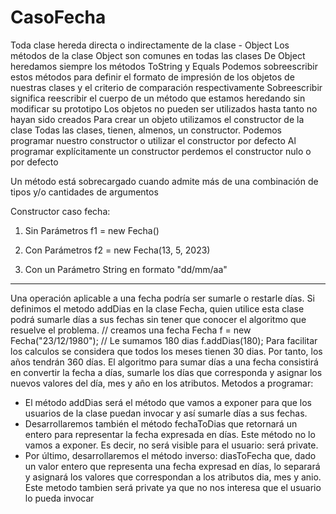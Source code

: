 # CasoFecha

Toda clase hereda directa o indirectamente de la clase - Object
Los métodos de la clase Object son comunes en todas las clases
De Object heredamos siempre los métodos ToString y Equals
Podemos sobreescribir estos métodos para definir el formato de impresión de los objetos de nuestras clases y el criterio de comparación respectivamente
Sobreescribir significa reescribir el cuerpo de un método que estamos heredando sin modificar su prototipo
Los objetos no pueden ser utilizados hasta tanto no hayan sido creados
Para crear un objeto utilizamos el constructor de la clase
Todas las clases, tienen, almenos, un constructor.
Podemos programar nuestro constructor o utilizar el constructor por defecto
Al programar explícitamente un constructor perdemos el constructor nulo o por defecto

Un método está sobrecargado cuando admite más de una combinación de tipos y/o cantidades de argumentos 

Constructor caso fecha:
1. Sin Parámetros 
f1 = new Fecha()

2. Con Parámetros
f2 = new Fecha(13, 5, 2023)

3. Con un Parámetro String en formato "dd/mm/aa"

---
Una operación aplicable a una fecha podría ser sumarle o restarle días. Si definimos el metodo
addDias en la clase Fecha, quien utilice esta clase podrá sumarle días a sus fechas sin tener que
conocer el algoritmo que resuelve el problema.
// creamos una fecha Fecha f = new Fecha("23/12/1980");
// Le sumamos 180 dias f.addDias(180);
Para facilitar los calculos se considera que todos los meses tienen 30 dias. Por tanto, los años tendrán
360 días.
El algoritmo para sumar días a una fecha consistirá en convertir la fecha a días, sumarle los días que
corresponda y asignar los nuevos valores del día, mes y año en los atributos.
Metodos a programar:
- El método addDias será el método que vamos a exponer para que los usuarios de la clase puedan
invocar y así sumarle días a sus fechas.
- Desarrollaremos también el método fechaToDias que retornará un entero para representar la fecha
expresada en días. Este método no lo vamos a exponer. Es decir, no será visible para el usuario: será
private.
- Por último, desarrollaremos el método inverso: diasToFecha que, dado un valor entero que
representa una fecha expresad en días, lo separará y asignará los valores que correspondan a los
atributos dia, mes y anio. Este metodo tambien será private ya que no nos interesa que el usuario
lo pueda invocar